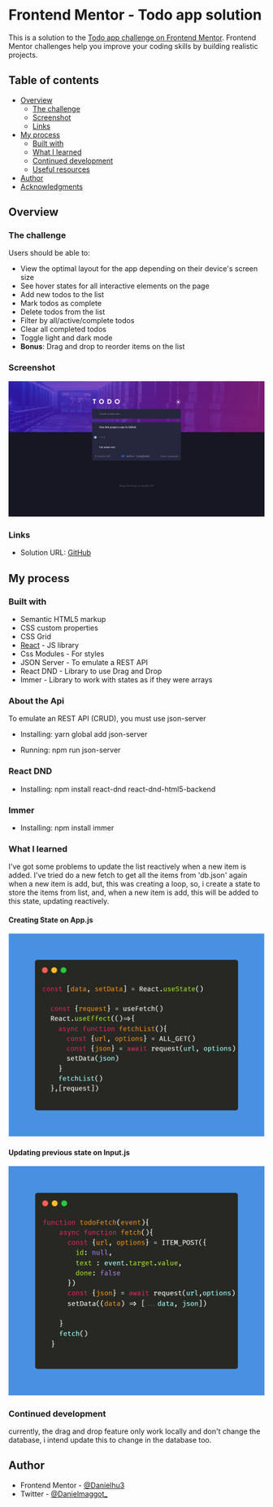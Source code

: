 # Frontend Mentor - Todo app solution

This is a solution to the [Todo app challenge on Frontend Mentor](https://www.frontendmentor.io/challenges/todo-app-Su1_KokOW). Frontend Mentor challenges help you improve your coding skills by building realistic projects. 

## Table of contents

- [Overview](#overview)
  - [The challenge](#the-challenge)
  - [Screenshot](#screenshot)
  - [Links](#links)
- [My process](#my-process)
  - [Built with](#built-with)
  - [What I learned](#what-i-learned)
  - [Continued development](#continued-development)
  - [Useful resources](#useful-resources)
- [Author](#author)
- [Acknowledgments](#acknowledgments)


## Overview

### The challenge

Users should be able to:

- View the optimal layout for the app depending on their device's screen size
- See hover states for all interactive elements on the page
- Add new todos to the list
- Mark todos as complete
- Delete todos from the list
- Filter by all/active/complete todos
- Clear all completed todos
- Toggle light and dark mode
- **Bonus**: Drag and drop to reorder items on the list

### Screenshot

<img src='./src/screenshots/desktop.png'>

### Links

- Solution URL: [GitHub](https://github.com/Danielhu3/todo-list-react)


## My process

### Built with

- Semantic HTML5 markup
- CSS custom properties
- CSS Grid
- [React](https://reactjs.org/) - JS library
- Css Modules - For styles
- JSON Server - To emulate a REST API
- React DND - Library to use Drag and Drop
- Immer - Library to work with states as if they were arrays

### About the Api
To emulate an REST API (CRUD), you must use json-server

- Installing:
yarn global add json-server

- Running:
npm run json-server 

### React DND

- Installing:
npm install react-dnd react-dnd-html5-backend

### Immer
- Installing:
npm install immer

### What I learned

I've got some problems to update the list reactively when a new item is added. I've tried do a new fetch to get all the items from 'db.json' again when a new item is add, but, this was creating a loop, so, i create a state to store the items from list, and, when a new item is add, this will be added to this state, updating reactively.

#### Creating State on App.js
<img src='./src/screenshots/app-state.png'>

#### Updating previous state on Input.js
<img src='./src/screenshots/input-att-state.png'>

### Continued development

currently, the drag and drop feature only work locally and don't change the database, i intend update this to change in the database too.



## Author

- Frontend Mentor - [@Danielhu3](https://www.frontendmentor.io/profile/Danielhu3)
- Twitter - [@Danielmaggot_](https://www.twitter.com/Danielmaggot_)






